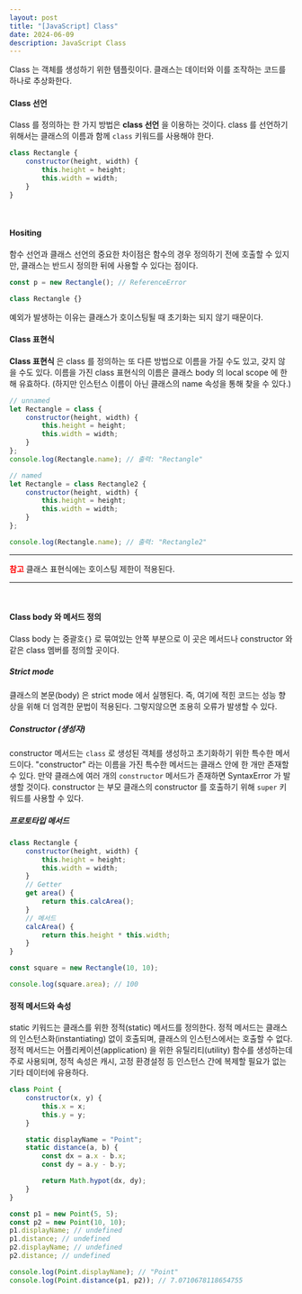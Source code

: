 ```yaml
---
layout: post
title: "[JavaScript] Class"
date: 2024-06-09
description: JavaScript Class
---
```


Class 는 객체를 생성하기 위한 템플릿이다. 클래스는 데이터와 이를 조작하는 코드를 하나로 추상화한다.

#### Class 선언
Class 를 정의하는 한 가지 방법은 **class 선언** 을 이용하는 것이다. class 를 선언하기 위해서는 클래스의 이름과 함께 `class` 키워드를 사용해야 한다.

```javascript
class Rectangle {
    constructor(height, width) {
        this.height = height;
        this.width = width;
    }
}
```
<br>

#### Hositing
함수 선언과 클래스 선언의 중요한 차이점은 함수의 경우 정의하기 전에 호출할 수 있지만, 클래스는 반드시 정의한 뒤에 사용할 수 있다는 점이다.

```javascript
const p = new Rectangle(); // ReferenceError

class Rectangle {}
```
예외가 발생하는 이유는 클래스가 호이스팅될 때 초기화는 되지 않기 때문이다.
<br>

#### Class 표현식
**Class 표현식** 은 class 를 정의하는 또 다른 방법으로 이름을 가질 수도 있고, 갖지 않을 수도 있다.
이름을 가진 class 표현식의 이름은 클래스 body 의 local scope 에 한해 유효하다. (하지만 인스턴스 이름이 아닌 클래스의 name 속성을 통해 찾을 수 있다.)

```javascript
// unnamed
let Rectangle = class {
    constructor(height, width) {
        this.height = height;
        this.width = width;
    }
};
console.log(Rectangle.name); // 출력: "Rectangle"

// named
let Rectangle = class Rectangle2 {
    constructor(height, width) {
        this.height = height;
        this.width = width;
    }
};

console.log(Rectangle.name); // 출력: "Rectangle2"
```

---

<span style="color:red">**참고**</span>
<span style="font-size:100%">
    클래스 표현식에는 호이스팅 제한이 적용된다.
</span>

---
<br>

#### Class body 와 메서드 정의
Class body 는 중괄호`{}` 로 묶여있는 안쪽 부분으로 이 곳은 메서드나 constructor 와 같은 class 멤버를 정의할 곳이다.

##### Strict mode
클래스의 본문(body) 은 strict mode 에서 실행된다. 즉, 여기에 적힌 코드는 성능 향상을 위해 더 엄격한 문법이 적용된다. 그렇지않으면 조용히 오류가 발생할 수 있다.

##### Constructor (생성자)
constructor 메서드는 `class` 로 생성된 객체를 생성하고 초기화하기 위한 특수한 메서드이다. "constructor" 라는 이름을 가진 특수한 메서드는 클래스 안에 한 개만 존재할 수 있다. 만약 클래스에 여러 개의 `constructor` 메서드가 존재하면 SyntaxError 가 발생할 것이다.
constructor 는 부모 클래스의 constructor 를 호출하기 위해 `super` 키워드를 사용할 수 있다.

##### 프로토타입 메서드

```javascript
class Rectangle {
    constructor(height, width) {
        this.height = height;
        this.width = width;
    }
    // Getter
    get area() {
        return this.calcArea();
    }
    // 메서드
    calcArea() {
        return this.height * this.width;
    }
}

const square = new Rectangle(10, 10);

console.log(square.area); // 100
```

#### 정적 메서드와 속성
static 키워드는 클래스를 위한 정적(static) 메서드를 정의한다. 정적 메서드는 클래스의 인스턴스화(instantiating) 없이 호출되며, 클래스의 인스턴스에서는 호출할 수 없다. 정적 메서드는 어플리케이션(application) 을 위한 유틸리티(utility) 함수를 생성하는데 주로 사용되며, 정적 속성은 캐시, 고정 환경설정 등 인스턴스 간에 복제할 필요가 없는 기타 데이터에 유용하다.

```javascript
class Point {
    constructor(x, y) {
        this.x = x;
        this.y = y;
    }

    static displayName = "Point";
    static distance(a, b) {
        const dx = a.x - b.x;
        const dy = a.y - b.y;

        return Math.hypot(dx, dy);
    }
}

const p1 = new Point(5, 5);
const p2 = new Point(10, 10);
p1.displayName; // undefined
p1.distance; // undefined
p2.displayName; // undefined
p2.distance; // undefined

console.log(Point.displayName); // "Point"
console.log(Point.distance(p1, p2)); // 7.0710678118654755
```